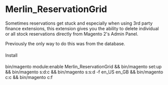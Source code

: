 # Merlin_ReservationGrid
Sometimes reservations get stuck and especially when using 3rd party finance extensions, this extension gives you the ability to delete individual or all stock reservations directly from Magento 2's Admin Panel. 

Previously the only way to do this was from the database.

#### 
Install
####

bin/magento module:enable Merlin_ReservationGrid && bin/magento set:up && bin/magento s:d:c && bin/magento s:s:d -f en_US en_GB && bin/magento c:c && bin/magento c:f


